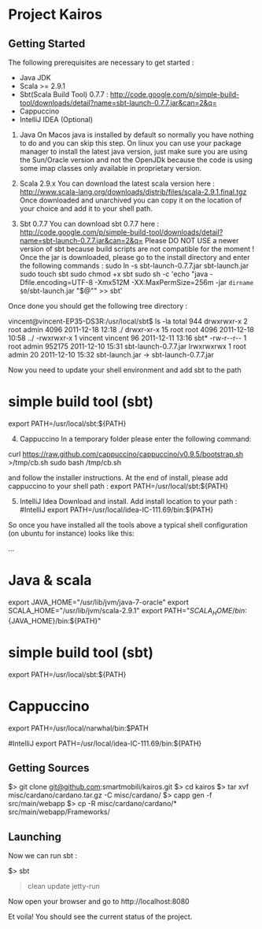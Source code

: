 Project Kairos
==============

Getting Started
---------------
The following prerequisites are necessary to get started :

* Java JDK
* Scala >= 2.9.1
* Sbt(Scala Build Tool) 0.7.7 : http://code.google.com/p/simple-build-tool/downloads/detail?name=sbt-launch-0.7.7.jar&can=2&q=
* Cappuccino
* IntelliJ IDEA (Optional)

1) Java 
On Macos java is installed by default so normally you have nothing to do and you can skip this step.
On linux you can use your package manager to install the latest java version, just make sure you are
using the Sun/Oracle version and not the OpenJDk because the code is using some imap classes only
available in proprietary version.

2) Scala 2.9.x
You can download the latest scala version here : http://www.scala-lang.org/downloads/distrib/files/scala-2.9.1.final.tgz
Once downloaded and unarchived you can copy it on the location of your choice and add it to your shell path.

3) Sbt 0.7.7
You can download sbt 0.7.7 here : http://code.google.com/p/simple-build-tool/downloads/detail?name=sbt-launch-0.7.7.jar&can=2&q=
Please DO NOT USE a newer version of sbt because build scripts are not compatible for the moment !
Once the jar is downloaded, please go to the install directory and enter the following commands :
sudo ln -s sbt-launch-0.7.7.jar sbt-launch.jar
sudo touch sbt
sudo chmod +x sbt
sudo sh -c 'echo "java -Dfile.encoding=UTF-8 -Xmx512M -XX:MaxPermSize=256m -jar `dirname $0`/sbt-launch.jar "$@"" >> sbt'

Once done you should get the following tree directory :

vincent@vincent-EP35-DS3R:/usr/local/sbt$ ls -la
total 944
drwxrwxr-x  2 root    admin     4096 2011-12-18 12:18 ./
drwxr-xr-x 15 root    root      4096 2011-12-18 10:58 ../
-rwxrwxr-x  1 vincent vincent     96 2011-12-11 13:16 sbt*
-rw-r--r--  1 root    admin   952175 2011-12-10 15:31 sbt-launch-0.7.7.jar
lrwxrwxrwx  1 root    admin       20 2011-12-10 15:32 sbt-launch.jar -> sbt-launch-0.7.7.jar

Now you need to update your shell environment and add sbt to the path
# simple build tool (sbt)
export PATH=/usr/local/sbt:${PATH}

4) Cappuccino
In a temporary folder please enter the following command:

curl https://raw.github.com/cappuccino/cappuccino/v0.9.5/bootstrap.sh >/tmp/cb.sh
sudo bash /tmp/cb.sh

and follow the installer instructions.
At the end of install, please add cappuccino to your shell path :
export PATH=/usr/local/sbt:${PATH}

5) IntelliJ Idea
Download and install.
Add install location to your path :
#IntelliJ
export PATH=/usr/local/idea-IC-111.69/bin:${PATH}



So once you have installed all the tools above 
a typical shell configuration (on ubuntu for instance) looks like this:

...

# Java & scala
export JAVA_HOME="/usr/lib/jvm/java-7-oracle"
export SCALA_HOME="/usr/lib/jvm/scala-2.9.1"
export PATH="${SCALA_HOME}/bin:${JAVA_HOME}/bin:${PATH}"

# simple build tool (sbt)
export PATH=/usr/local/sbt:${PATH}

# Cappuccino
export PATH=/usr/local/narwhal/bin:$PATH

#IntelliJ
export PATH=/usr/local/idea-IC-111.69/bin:${PATH}

Getting Sources
---------------

$> git clone git@github.com:smartmobili/kairos.git
$> cd kairos
$> tar xvf misc/cardano/cardano.tar.gz  -C misc/cardano/
$> capp gen -f src/main/webapp
$> cp -R misc/cardano/cardano/* src/main/webapp/Frameworks/

Launching
---------------

Now we can run sbt :

$> sbt
> clean
> update
> jetty-run

Now open your browser and go to http://localhost:8080

Et voila! You should see the current status of the project.

